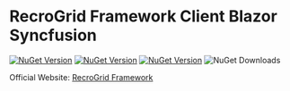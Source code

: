 # RecroGrid Framework Client Blazor Syncfusion

[![NuGet Version](https://img.shields.io/nuget/v/Recrovit.RecroGridFramework.Client.Blazor.SyncfusionUI.svg?label=RGF.Client.Blazor.SyncfusionUI)](https://www.nuget.org/packages/Recrovit.RecroGridFramework.Client.Blazor.SyncfusionUI/) [![NuGet Version](https://img.shields.io/nuget/v/Recrovit.RecroGridFramework.Core.svg?label=RGF.Core)](https://www.nuget.org/packages/Recrovit.RecroGridFramework.Core/) [![NuGet Version](https://img.shields.io/nuget/v/RecroGrid.svg?label=RecroGrid)](https://www.nuget.org/packages/RecroGrid/) ![NuGet Downloads](https://img.shields.io/nuget/dt/RecroGrid)

Official Website: [RecroGrid Framework](https://RecroGridFramework.com)